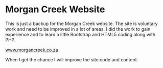 # Morgan Creek Website

This is just a backup for the Morgan Creek website. The site is voluntary work
and need to be improved in a lot of areas.
I did the work to gain experience and to learn a little Bootstrap and HTML5 coding
along with PHP.

www.morgancreek.co.za

When I get the chance I will improve the site code and content.
